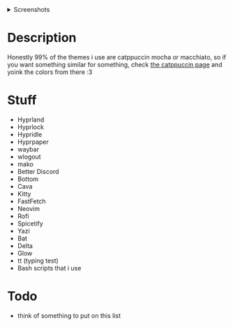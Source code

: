<details>
<summary>Screenshots</summary>

![Neovim with Bottom](./Screenshots/nvim_bottom.png)
![Spotify with Cava](./Screenshots/music.png)
![Stuff](./Screenshots/stuff.png)
![Rofi](./Screenshots/rofi.png)
![Desktop](./Screenshots/desktop.png)

</details>

# Description
Honestly 99% of the themes i use are catppuccin mocha or macchiato, so if you want something similar for something, check [the catppuccin page](https://github.com/catppuccin/catppuccin) and yoink the colors from there :3

# Stuff
- Hyprland
- Hyprlock
- Hypridle
- Hyprpaper
- waybar
- wlogout
- mako
- Better Discord
- Bottom
- Cava
- Kitty 
- FastFetch
- Neovim
- Rofi
- Spicetify
- Yazi
- Bat
- Delta
- Glow
- tt (typing test)
- Bash scripts that i use

# Todo
- think of something to put on this list
